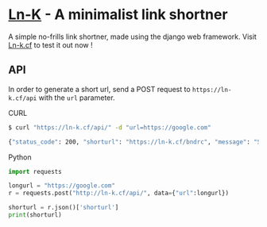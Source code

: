# [Ln-K](https://ln-k.cf) - A minimalist link shortner

A simple no-frills link shortner, made using the django web framework. Visit [Ln-k.cf](https://ln-k.cf/) to test it out now !


## API 

In order to generate a short url, send a POST request to `https://ln-k.cf/api` with the `url` parameter.

CURL
```bash
$ curl "https://ln-k.cf/api/" -d "url=https://google.com"

{"status_code": 200, "shorturl": "https://ln-k.cf/bndrc", "message": "Short URL Created Successfully !"}
```

Python
```python
import requests

longurl = "https://google.com"
r = requests.post("http://ln-k.cf/api/", data={"url":longurl})

shorturl = r.json()['shorturl']
print(shorturl)
```


